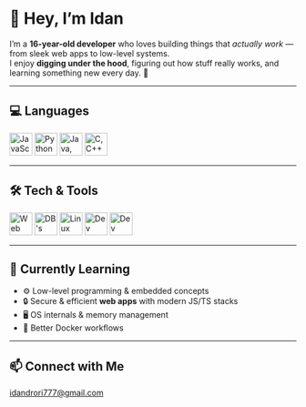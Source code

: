 # 👋 Hey, I’m Idan  

I’m a **16-year-old developer** who loves building things that *actually work* — from sleek web apps to low-level systems.  
I enjoy **digging under the hood**, figuring out how stuff really works, and learning something new every day. 🚀  

---

## 💻 Languages
<p align="left">
  <!-- JavaScript / TypeScript -->
  <img src="https://skillicons.dev/icons?i=js,ts" height="40" alt="JavaScript, TypeScript"/>
  <!-- Python -->
  <img src="https://skillicons.dev/icons?i=python" height="40" alt="Python"/>
  <!-- Java & C# -->
  <img src="https://skillicons.dev/icons?i=java,cs" height="40" alt="Java, C#"/>
  <!-- C / C++ -->
  <img src="https://skillicons.dev/icons?i=c,cpp" height="40" alt="C, C++"/>
</p>

---

## 🛠 Tech & Tools  
<p align="left">
  <!-- Web & Backend -->
  <img src="https://skillicons.dev/icons?i=bun,deno,nodejs,react,tailwind,vite,express,docker" height="40" alt="Web Tools"/>
  <!-- DB's -->
  <img src="https://skillicons.dev/icons?i=mongodb,sqlite" height="40" alt="DB's"/>
  <!-- Systems -->
  <img src="https://skillicons.dev/icons?i=linux,arch,debian" height="40" alt="Linux Distros"/>
  <!-- Toolbox -->
  <img src="https://skillicons.dev/icons?i=git,github,neovim,vscode" height="40" alt="Dev Tools"/>
  <!-- Other -->
  <img src="https://skillicons.dev/icons?i=discordjs,bots" height="40" alt="Dev Tools"/>

</p>

---

## 🌱 Currently Learning  
- ⚙️ Low-level programming & embedded concepts  
- 🔒 Secure & efficient **web apps** with modern JS/TS stacks  
- 🖥️ OS internals & memory management  
- 🐳 Better Docker workflows  

---

## 📫 Connect with Me  
idandrori777@gmail.com
